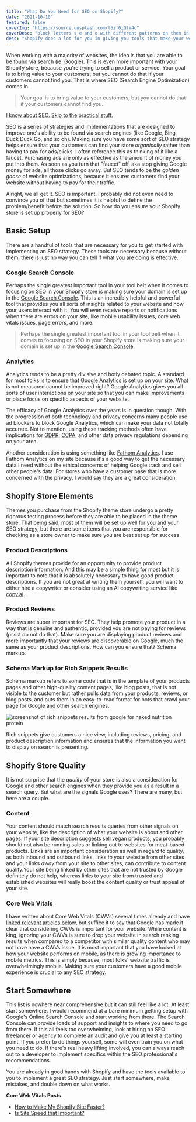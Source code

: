 ```yaml
---
title: "What Do You Need for SEO on Shopify?"
date: "2021-10-10"
featured: false
coverImg: "https://source.unsplash.com/l5if0iQfV4c"
coverDesc: "block letters s e and o with different patterns on them in front of a white background"
desc: "Shopify does a lot for you in giving you tools that make your website easily found by Google, but that does not mean that your website will automatically be optimized for search engine results. That is where having a search engine optimization (SEO) strategy comes in. Here are a few things you will need to make sure your store and products are found on Google and other search engines."
---
```


When working with a majority of websites, the idea is that you are able to be found via search (ie. Google). This is even more important with your Shopify store, because you're trying to sell a product or service. Your goal is to bring value to your customers, but you cannot do that if your customers cannot find you. That is where SEO (Search Engine Optimization) comes in. 

>Your goal is to bring value to your customers, but you cannot do that if your customers cannot find you.

<a href="#basic-setup">I know about SEO. Skip to the practical stuff.</a>

SEO is a series of strategies and implementations that are designed to improve one's ability to be found via search engines (like Google, Bing, Duck Duck Go, and so on). Making sure you have some sort of SEO strategy helps ensure that your customers can find your store _organically_ rather than having to pay for ads/clicks. I often reference this as thinking of it like a faucet. Purchasing ads are only as effective as the amount of money you put into them. As soon as you turn that "faucet" off, aka stop giving Google money for ads, all those clicks go away. But SEO tends to be the _golden goose_ of website optimizations, because it ensures customers find your website without having to pay for their traffic.  

Alright, we all get it. SEO is important. I probably did not even need to convince you of that but sometimes it is helpful to define the problem/benefit before the solution. So how do you ensure your Shopify store is set up properly for SEO? 

<h2 id="basic-setup">Basic Setup</h2>

There are a handful of tools that are necessary for you to get started with implementing an SEO strategy. These tools are necessary because without them, there is just no way you can tell if what you are doing is effective.

### Google Search Console  

Perhaps the single greatest important tool in your tool belt when it comes to focusing on SEO in your Shopify store is making sure your domain is set up in the [Google Search Console](https://search.google.com/search-console/about). This is an incredibly helpful and powerful tool that provides you all sorts of insights related to your website and how your users interact with it. You will even receive reports or notifications when there are errors on your site, like mobile usability issues, core web vitals issues, page errors, and more. 

>Perhaps the single greatest important tool in your tool belt when it comes to focusing on SEO in your Shopify store is making sure your domain is set up in the [Google Search Console](https://search.google.com/search-console/about).

### Analytics  

Analytics tends to be a pretty divisive and hotly debated topic. A standard for most folks is to ensure that [Google Analytics](https://analytics.google.com/analytics/web/) is set up on your site. What is not measured cannot be improved right? Google Analytics gives you all sorts of user interactions on your site so that you can make improvements or place focus on specific aspects of your website. 

The efficacy of Google Analytics over the years is in question though. With the progression of both technology and privacy concerns many people use ad blockers to block Google Analytics, which can make your data not totally accurate. Not to mention, using these tracking methods often have implications for [GDPR](https://gdpr.eu/), [CCPA](https://oag.ca.gov/privacy/ccpa), and other data privacy regulations depending on your area.

Another consideration is using something like [Fathom Analytics](https://usefathom.com/ref/ABAMKT). I use Fathom Analytics on my site because it's a good way to get the necessary data I need without the ethical concerns of helping Google track and sell other people's data. For stores who have a customer base that is more concerned with the privacy, I would say they are a great consideration. 

## Shopify Store Elements  

Themes you purchase from the Shopify theme store undergo a pretty rigorous testing process before they are able to be placed in the theme store. That being said, most of them will be set up well for you and your SEO strategy, but there are some items that you are responsible for checking as a store owner to make sure you are best set up for success. 

### Product Descriptions  

All Shopify themes provide for an opportunity to provide product description information. And this may be a simple thing for most but it is important to note that it is absolutely necessary to have good product descriptions. If you are not great at writing them yourself, you will want to either hire a copywriter or consider using an AI copywriting service like [copy.ai](http://www.copy.ai/?via=taylor). 

### Product Reviews  

Reviews are super important for SEO. They help promote your product in a way that is genuine and authentic, provided you are not paying for reviews (pssst do not do that). Make sure you are displaying product reviews and more importantly that your reviews are discoverable on Google, much the same as your product descriptions. How can you ensure that? Schema markup.

### Schema Markup for Rich Snippets Results

Schema markup refers to some code that is in the template of your products pages and other high-quality content pages, like blog posts, that is not visible to the customer but rather pulls data from your products, reviews, or blog posts, and puts them in an easy-to-read format for bots that crawl your page for Google and other search engines.

![screenshot of rich snippets results from google for naked nutrition protein](https://res.cloudinary.com/tpage99/image/upload/v1633194173/dev/rich-snippets-ss.png)

Rich snippets give customers a nice view, including reviews, pricing, and product description information and ensures that the information you want to display on search is presenting. 

## Shopify Store Quality  

It is not surprise that the _quality_ of your store is also a consideration for Google and other search engines when they provide you as a result in a search query. But what are the signals Google uses? There are many, but here are a couple. 

### Content  

Your content should match search results queries from other signals on your website, like the description of what your website is about and other pages. If your site description suggests sell vegan products, you probably should not also be running sales or linking out to websites for meat-based products. Links are an important consideration as well in regard to quality, as both inbound and outbound links, links _to_ your website from other sites and your links _away_ from your site to other sites, can contribute to content quality.Your site being linked by other sites that are not trusted by Google definitely do not help, whereas links to your site from trusted and established websites will really boost the content quality or trust appeal of your site.

### Core Web Vitals  

I have written about Core Web Vitals (CWVs) several times already and have <a href="#cwvs-articles-section">linked relevant articles below</a>, but suffice it to say that Google has made it clear that considering CWVs is important for your website. While content is king, ignoring your CWVs is sure to drop your website in search ranking results when compared to a competitor with similar quality content who may not have have a CWVs issue. It is most important that you have looked at how your website performs on mobile, as there is growing importance to mobile metrics. This is simply because, most folks' website traffic is overwhelmingly mobile. Making sure your customers have a good mobile experience is crucial to any SEO strategy. 

## Start Somewhere  

This list is nowhere near comprehensive but it can still feel like a lot. At least start somewhere. I would recommend at a bare minimum getting setup with Google's Online Search Console and start working from there. The Search Console can provide loads of support and insights to where you need to go from there. If this all feels too overwhelming, look at hiring an SEO freelancer or agency to complete an audit and give you at least a starting point. If you prefer to do things yourself, some will even train you on what you need to do. If there's real heavy lifting involved, you can always reach out to a developer to implement specifics within the SEO professional's recommendations. 

You are already in good hands with Shopify and have the tools available to you to implement a great SEO strategy. Just start somewhere, make mistakes, and double down on what works. 

<p id="cwvs-articles-section"><strong>Core Web Vitals Posts</strong></p>

  - <a href="/posts/how-to-make-my-shopify-site-faster">How to Make My Shopify Site Faster?</a>
  - <a href="/posts/is-site-speed-that-important">Is Site Speed that Important?</a>